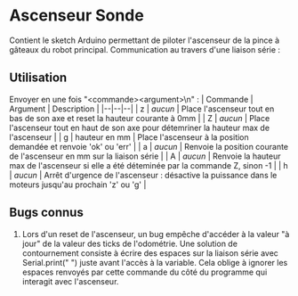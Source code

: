 # Ascenseur Sonde
Contient le sketch Arduino permettant de piloter l'ascenseur de la pince à gâteaux du robot principal.
Communication au travers d'une liaison série :

## Utilisation
Envoyer en une fois "\<commande>\<argument>\n" :
| Commande | Argument | Description |
|--|--|--|
| z | *aucun* | Place l'ascenseur tout en bas de son axe et reset la hauteur courante à 0mm |
| Z | *aucun* | Place l'ascenseur tout en haut de son axe pour détemriner la hauteur max de l'ascenseur |
| g | hauteur en mm | Place l'ascenseur à la position demandée et renvoie 'ok' ou 'err' |
| a | *aucun* | Renvoie la position courante de l'ascenseur en mm sur la liaison série |
| A | *aucun* | Renvoie la hauteur max de l'ascenseur si elle a été déteminée par la commande Z, sinon -1 |
| h | *aucun* | Arrêt d'urgence de l'ascenseur : désactive la puissance dans le moteurs jusqu'au prochain 'z' ou 'g' |

## Bugs connus
1. Lors d'un reset de l'ascenseur, un bug empêche d'accéder à la valeur "à jour" de la valeur des ticks de l'odométrie. Une solution de contournement consiste à écrire des espaces sur la liaison série avec Serial.print(" ") juste avant l'accès à la variable. Cela oblige à ignorer les espaces renvoyés par cette commande du côté du programme qui interagit avec l'ascenseur.
